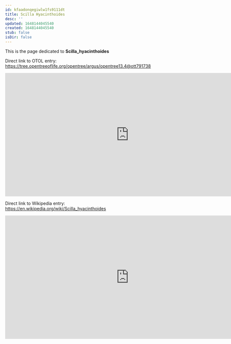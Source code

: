 ```yaml
---
id: kfaadonqegiwlw1fs9111dt
title: Scilla Hyacinthoides
desc: ''
updated: 1648144045540
created: 1648144045540
stub: false
isDir: false
---
```

This is the page dedicated to **Scilla_hyacinthoides**


Direct link to OTOL entry: https://tree.opentreeoflife.org/opentree/argus/opentree13.4@ott791738



<html>
    <body>
    <iframe src="https://tree.opentreeoflife.org/opentree/argus/opentree13.4@ott791738"
    width="800" height="400" frameborder="0" allowfullscreen> </iframe>
    </body>
</html>
    


Direct link to Wikipedia entry: https://en.wikipedia.org/wiki/Scilla_hyacinthoides



<html>
    <body>
    <iframe src="https://en.wikipedia.org/wiki/Scilla_hyacinthoides"
    width="800" height="400" frameborder="0" allowfullscreen> </iframe>
    </body>
</html>
    
